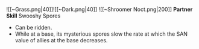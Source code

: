 
![[~Grass.png|40]]![[~Dark.png|40]]
![[~Shroomer Noct.png|200]]
**Partner Skill**
Swooshy Spores
- Can be ridden.
- While at a base, its mysterious spores slow the rate at which the SAN value of allies at the base decreases.
